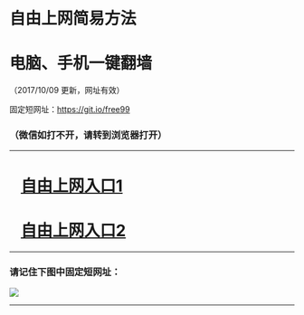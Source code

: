 ﻿# 自由上网简易方法

# 电脑、手机一键翻墙

（2017/10/09 更新，网址有效）

固定短网址：https://git.io/free99

### （微信如打不开，请转到浏览器打开）


***





# &nbsp;&nbsp; <a href="http://ft733831951.fwq-tz-1001.info/fwqtz01.html?t=100900114060 " target="_blank">自由上网入口1</a>
# &nbsp;&nbsp; <a href="http://ft1703921720.fwq-tz-1002.info/fwqtz02.html?t=100900121102 " target="_blank">自由上网入口2</a>
***

### 请记住下图中固定短网址：

<img src="https://s3-us-west-2.amazonaws.com/fwq-1001/yjfq-20170905okok.png" /> 


***

